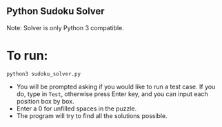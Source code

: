 ## Python Sudoku Solver
Note: Solver is only Python 3 compatible.

# To run:
`python3 sudoku_solver.py`

* You will be prompted asking if you would like to run a test case.
If you do, type in `Test`, otherwise press Enter key, and you can input each
position box by box.
* Enter a 0 for unfilled spaces in the puzzle.
* The program will try to find all the solutions possible.
